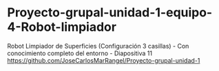 # Proyecto-grupal-unidad-1-equipo-4-Robot-limpiador
Robot Limpiador de Superficies (Configuración 3 casillas) - Con conocimiento completo del entorno - Diapositiva 11
https://github.com/JoseCarlosMarRangel/Proyecto-grupal-unidad-1
